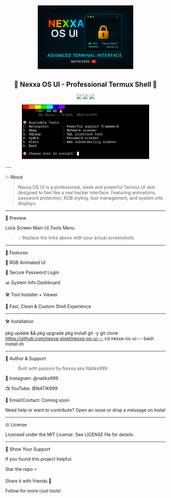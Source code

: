 <h1 align="center">
  <img src="https://raw.githubusercontent.com/Nexxa-pixel/Nexxa-os-ui---/main/banner.png" alt="Nexxa OS UI" width="300" />
</h1><h2 align="center">
  🔰 Nexxa OS UI - Professional Termux Shell 🔰
</h2><p align="center">
  <img src="https://img.shields.io/badge/Made%20by-Nexxa-blueviolet?style=for-the-badge" />
  <img src="https://img.shields.io/badge/Platform-Termux-green?style=for-the-badge" />
  <img src="https://img.shields.io/badge/Theme-RGB%20Animated-brightgreen?style=for-the-badge" />
</p><p align="center">
  <img src="https://raw.githubusercontent.com/Nexxa-pixel/Nexxa-os-ui---/main/Nexxa%20OS%20UI.png" alt="Cover" width="400" />
</p>
---

✨ About

> Nexxa OS UI is a professional, sleek and powerful Termux UI skin designed to feel like a real hacker interface. Featuring animations, password protection, RGB styling, tool management, and system info displays.




---

📱 Preview

Lock Screen	Main UI	Tools Menu

		


> 💡 Replace the links above with your actual screenshots.




---

🚀 Features

🎨 RGB Animated UI

🔐 Secure Password Login

📊 System Info Dashboard

🛠️ Tool Installer + Viewer

🚀 Fast, Clean & Custom Shell Experience



---

🛠️ Installation

pkg update && pkg upgrade
pkg install git -y
git clone https://github.com/nexxa-pixel/nexxa-os-ui---
cd nexxa-os-ui---
bash install.sh


---

👤 Author & Support

> Built with passion by Nexxa aka Natikx999



📲 Instagram: @natikx999

📺 YouTube: @NATIK999

📧 Email/Contact: Coming soon


Need help or want to contribute? Open an issue or drop a message on Insta!


---

⚖️ License

Licensed under the MIT License. See LICENSE file for details.


---

🌟 Show Your Support

If you found this project helpful:

Star the repo ⭐

Share it with friends 💎

Follow for more cool tools!


